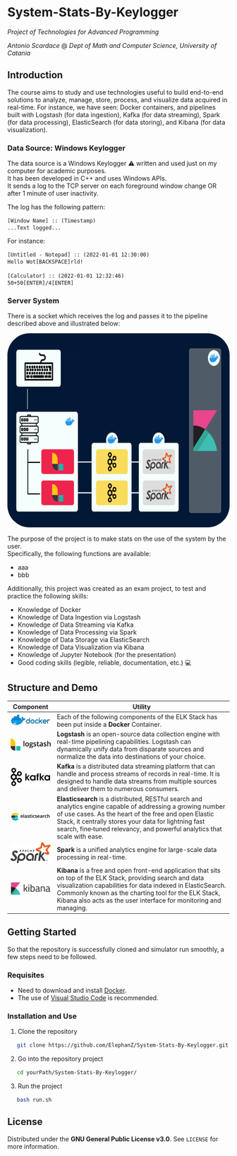 # System-Stats-By-Keylogger
_Project of Technologies for Advanced Programming_

_Antonio Scardace_ @ 
_Dept of Math and Computer Science, University of Catania_

## Introduction

The course aims to study and use technologies useful to build end-to-end solutions to analyze, manage, store, process, and visualize data acquired in real-time. For instance, we have seen: Docker containers, and pipelines built with Logstash (for data ingestion), Kafka (for data streaming), Spark (for data processing), ElasticSearch (for data storing), and Kibana (for data visualization). 

### Data Source: Windows Keylogger

The data source is a Windows Keylogger :warning: written and used just on my computer for academic purposes. <br/>
It has been developed in C++ and uses Windows APIs. <br/>
It sends a log to the TCP server on each foreground window change OR after 1 minute of user inactivity.

The log has the following pattern:
```
[Window Name] :: (Timestamp)
...Text logged...
```
For instance:
```
[Untitled - Notepad] :: (2022-01-01 12:30:00)
Hello Wot[BACKSPACE]rld!

[Calculator] :: (2022-01-01 12:32:46)
50+50[ENTER]/4[ENTER]
```

### Server System

There is a socket which receives the log and passes it to the pipeline described above and illustrated below:
<p align="center"> <img src="docs/imgs/pipeline.png?v=1653211653" height="440px" style="border-radius:50px"/> </p>

The purpose of the project is to make stats on the use of the system by the user. <br/>
Specifically, the following functions are available:
* aaa
* bbb

Additionally, this project was created as an exam project, to test and practice the following skills:
* Knowledge of Docker
* Knowledge of Data Ingestion via Logstash
* Knowledge of Data Streaming via Kafka
* Knowledge of Data Processing via Spark 
* Knowledge of Data Storage via ElasticSearch
* Knowledge of Data Visualization via Kibana
* Knowledge of Jupyter Notebook (for the presentation)
* Good coding skills (legible, reliable, documentation, etc.) :computer:

## Structure and Demo

Component | Utility
----- | -------
<img src="docs/logos/docker-logo.png?v=1653175210" width="150px" /> | Each of the following components of the ELK Stack has been put inside a **Docker** Container.
<img src="docs/logos/logstash-logo.png" width="150px" /> | **Logstash** is an open-source data collection engine with real-time pipelining capabilities. Logstash can dynamically unify data from disparate sources and normalize the data into destinations of your choice.
<img src="docs/logos/kafka-logo.png?v=1653055181" width="150px" /> | **Kafka** is a distributed data streaming platform that can handle and process streams of records in real-time. It is designed to handle data streams from multiple sources and deliver them to numerous consumers.
<img src="docs/logos/elasticsearch-logo.png" width="150px" /> | **Elasticsearch** is a distributed, RESTful search and analytics engine capable of addressing a growing number of use cases. As the heart of the free and open Elastic Stack, it centrally stores your data for lightning fast search, fine‑tuned relevancy, and powerful analytics that scale with ease.
<img src="docs/logos/spark-logo.png" width="150px" /> | **Spark** is a unified analytics engine for large-scale data processing in real-time.
<img src="docs/logos/kibana-logo.png?v=1653055181" width="150px" /> | **Kibana** is a free and open front-end application that sits on top of the ELK Stack, providing search and data visualization capabilities for data indexed in ElasticSearch. Commonly known as the charting tool for the ELK Stack, Kibana also acts as the user interface for monitoring and managing.

## Getting Started

So that the repository is successfully cloned and simulator run smoothly, a few steps need to be followed.

### Requisites

* Need to download and install [Docker](https://docs.docker.com/get-docker/).
* The use of [Visual Studio Code](https://code.visualstudio.com/download) is recommended.

### Installation and Use

1. Clone the repository 
```sh
   git clone https://github.com/ElephanZ/System-Stats-By-Keylogger.git
``` 
2. Go into the repository project
```sh
   cd yourPath/System-Stats-By-Keylogger/
``` 
3. Run the project
```sh
   bash run.sh 
``` 

## License

Distributed under the **GNU General Public License v3.0**. See ``` LICENSE ``` for more information.
